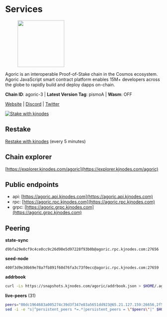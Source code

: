 # Services

<figure><img src="https://raw.githubusercontent.com/kj89/testnet_manuals/main/pingpub/logos/agoric.png" width="150" alt=""><figcaption></figcaption></figure>

Agoric is an interoperable Proof-of-Stake chain in the Cosmos ecosystem.  Agoric JavaScript smart contract platform enables 15M+ developers across the  globe to rapidly build and deploy dapps on-chain.

**Chain ID**: agoric-3 | **Latest Version Tag**: pismoA | **Wasm**: OFF

[Website](https://agoric.com) | [Discord](https://discord.com/invite/qDW8DRes4s) | [Twitter](https://twitter.com/agoric)

[![Stake with kjnodes](https://i.ibb.co/cr44Q8j/button-stake-with-kjnodes.png)](https://restake.app/agoric/agoricvaloper1ku5sm2twlsywdrp4wz3kfwgyrtqtp0lpr3nvk8)

## Restake

[Restake with kjnodes](https://restake.app/agoric/agoricvaloper1ku5sm2twlsywdrp4wz3kfwgyrtqtp0lpr3nvk8) (every 5 minutes)
## Chain explorer
[https://explorer.kjnodes.com/agoric](https://explorer.kjnodes.com/agoric)

## Public endpoints

* api: [https://agoric.api.kjnodes.com](https://agoric.api.kjnodes.com)
* rpc: [https://agoric.rpc.kjnodes.com](https://agoric.rpc.kjnodes.com)
* grpc: [https://agoric.grpc.kjnodes.com](https://agoric.grpc.kjnodes.com)

## Peering

**state-sync**

```text
d9bfa29e0cf9c4ce0cc9c26d98e5d97228f93b0b@agoric.rpc.kjnodes.com:27656
```

**seed-node**

```text
400f3d9e30b69e78a7fb891f60d76fa3c73f0ecc@agoric.rpc.kjnodes.com:27659
```

**addrbook**
```bash
curl -Ls https://snapshots.kjnodes.com/agoric/addrbook.json > $HOME/.agoric/config/addrbook.json
```

**live-peers** (31)
```bash
peers="00dc1964683a005274c39d3f347e83a5651dd923@65.21.127.159:26656,2f524fbc73a8b0daa29f2ba0b7642aae62bea86f@65.108.144.8:26656,a70c51115e32312ded2ed3ae82a8a06657422753@35.215.32.174:26656,d03a9974f14ae380fdb7caf46ec71ce5278f0356@34.72.231.9:26656,d9bfa29e0cf9c4ce0cc9c26d98e5d97228f93b0b@65.109.88.38:27656,ca4c3b9d0cf78d934a3b972c328db2e4a9a66c42@64.32.40.134:26656,0837c0dac0bb15e79e64207bb0fa5a9a6fa42ad4@178.62.116.62:26656,a38a30c1dd31f63be2befd40b82964b215c3c288@165.22.251.28:26656,4eea1e0a22d8d2ade108fc5f8e07d6d6e711e909@65.108.10.138:26656,ebc272824924ea1a27ea3183dd0b9ba713494f83@195.3.220.135:27106,711f6f36a6ec3924b6d721de6adce604092e59f2@116.202.226.169:26656,4cfac01c912d33f74cb7b66e8b7005aaae47fc2a@146.190.59.8:26060,f095bb53006ebddcbbf29c8df70dddcba6419e36@142.93.145.13:26656,3d7d9eac612775c9530e990c44092d7ff55dbb83@95.216.39.109:26656,0464c8dded70d01f5ab50a8d6047a6b27ddf2ccd@84.244.95.232:26656,63bd6649f80362ce513027d99ef32c826fdbd259@45.9.62.136:26656,1312bbbd4ed1e58b9e4eb1d7788187a4607915e9@165.22.199.234:26060,5e0acd690771af91625095185f6081dd1bccdb8f@78.47.21.189:26656,86d9c73c7687611a6a2619f0186e7ea59ff8af25@206.189.26.213:26060,0f642db2770d4dd3e0d030b2f14f1365e40f3b38@185.146.148.101:26657,d56af8cb0716909f9b804e7dec8c1d34ae4eed16@65.108.142.81:26676,fb3c53630803da3947a54ac76bae6bd6e989a058@34.72.229.79:26656,9ed68bef54712b46713ac755ab7a6e7ad30694ef@192.99.44.79:14456,f246ce05ea6ffff13765914842f69c9f900b822b@66.94.98.122:26656,320dd22ee85e2b68f891b670331eb9fec9dc419e@80.64.208.63:26656,d4dad3b42a98d85ab9c789328df81ce65481a492@178.128.42.132:26060,8c30ee29afc4b77cf98222edcc3fe823cf1e8306@195.201.106.244:26656,190ead3cfb1bd655241418f3ef9ba40bbf2deecd@157.90.130.44:26656,9e673680df593d841b0e09c49f87409654d84ae9@95.217.202.49:37656,1d4d7b77e79c2dad9e8586df4f30c7b550f5d49b@13.40.153.111:26656,14c8fd41e030160bf28cb42ede8d6a0161563bfb@204.12.225.34:26656"
sed -i -e "s|^persistent_peers *=.*|persistent_peers = \"$peers\"|" $HOME/.agoric/config/config.toml
```
